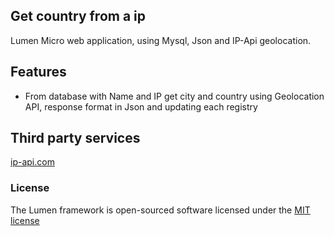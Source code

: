 ## Get country from a ip

Lumen Micro web application, using Mysql, Json and IP-Api geolocation.

## Features

* From database with Name and IP get city and country using Geolocation API, response format in Json and updating each registry

## Third party services

[ ip-api.com ](http://ip-api.com)

### License

The Lumen framework is open-sourced software licensed under the [MIT license](http://opensource.org/licenses/MIT)
